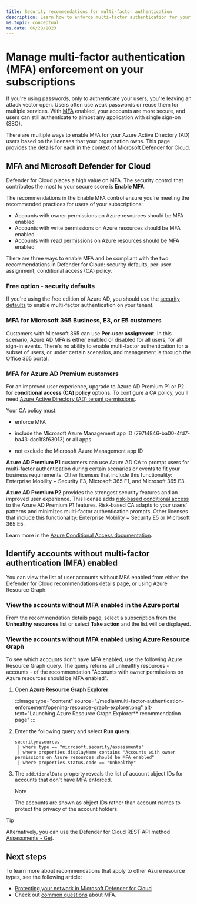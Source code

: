 ```yaml
---
title: Security recommendations for multi-factor authentication
description: Learn how to enforce multi-factor authentication for your Azure subscriptions using Microsoft Defender for Cloud
ms.topic: conceptual
ms.date: 06/28/2023
---
```


# Manage multi-factor authentication (MFA) enforcement on your subscriptions

If you're using passwords, only to authenticate your users, you're leaving an attack vector open. Users often use weak passwords or reuse them for multiple services. With [MFA](https://www.microsoft.com/security/business/identity/mfa) enabled, your accounts are more secure, and users can still authenticate to almost any application with single sign-on (SSO).

There are multiple ways to enable MFA for your Azure Active Directory (AD) users based on the licenses that your organization owns. This page provides the details for each in the context of Microsoft Defender for Cloud.

## MFA and Microsoft Defender for Cloud

Defender for Cloud places a high value on MFA. The security control that contributes the most to your secure score is **Enable MFA**.

The recommendations in the Enable MFA control ensure you're meeting the recommended practices for users of your subscriptions:

- Accounts with owner permissions on Azure resources should be MFA enabled
- Accounts with write permissions on Azure resources should be MFA enabled
- Accounts with read permissions on Azure resources should be MFA enabled

There are three ways to enable MFA and be compliant with the two recommendations in Defender for Cloud: security defaults, per-user assignment, conditional access (CA) policy.

### Free option - security defaults

If you're using the free edition of Azure AD, you should use the [security defaults](../active-directory/fundamentals/concept-fundamentals-security-defaults.md) to enable multi-factor authentication on your tenant.

### MFA for Microsoft 365 Business, E3, or E5 customers

Customers with Microsoft 365 can use **Per-user assignment**. In this scenario, Azure AD MFA is either enabled or disabled for all users, for all sign-in events. There's no ability to enable multi-factor authentication for a subset of users, or under certain scenarios, and management is through the Office 365 portal.

### MFA for Azure AD Premium customers

For an improved user experience, upgrade to Azure AD Premium P1 or P2 for **conditional access (CA) policy** options. To configure a CA policy, you'll need [Azure Active Directory (AD) tenant permissions](../active-directory/roles/permissions-reference.md).

Your CA policy must:

- enforce MFA

- include the Microsoft Azure Management app ID (797f4846-ba00-4fd7-ba43-dac1f8f63013) or all apps

- not exclude the Microsoft Azure Management app ID

**Azure AD Premium P1** customers can use Azure AD CA to prompt users for multi-factor authentication during certain scenarios or events to fit your business requirements. Other licenses that include this functionality:  Enterprise Mobility + Security E3, Microsoft 365 F1, and Microsoft 365 E3.

**Azure AD Premium P2** provides the strongest security features and an improved user experience. This license adds [risk-based conditional access](../active-directory/conditional-access/howto-conditional-access-policy-risk.md) to the Azure AD Premium P1 features. Risk-based CA adapts to your users' patterns and minimizes multi-factor authentication prompts. Other licenses that include this functionality: Enterprise Mobility + Security E5 or Microsoft 365 E5.

Learn more in the [Azure Conditional Access documentation](../active-directory/conditional-access/overview.md).

## Identify accounts without multi-factor authentication (MFA) enabled

You can view the list of user accounts without MFA enabled from either the Defender for Cloud recommendations details page, or using Azure Resource Graph.

### View the accounts without MFA enabled in the Azure portal

From the recommendation details page, select a subscription from the **Unhealthy resources** list or select **Take action** and the list will be displayed.

### View the accounts without MFA enabled using Azure Resource Graph

To see which accounts don't have MFA enabled, use the following Azure Resource Graph query. The query returns all unhealthy resources - accounts - of the recommendation "Accounts with owner permissions on Azure resources should be MFA enabled".

1. Open **Azure Resource Graph Explorer**.

    :::image type="content" source="./media/multi-factor-authentication-enforcement/opening-resource-graph-explorer.png" alt-text="Launching Azure Resource Graph Explorer** recommendation page" :::

1. Enter the following query and select **Run query**.

    ```kusto
    securityresources
     | where type == "microsoft.security/assessments"
     | where properties.displayName contains "Accounts with owner permissions on Azure resources should be MFA enabled"
     | where properties.status.code == "Unhealthy"
    ```

1. The `additionalData` property reveals the list of account object IDs for accounts that don't have MFA enforced.

    > [!NOTE]
    > The accounts are shown as object IDs rather than account names to protect the privacy of the account holders.

> [!TIP]
> Alternatively, you can use the Defender for Cloud REST API method [Assessments - Get](/rest/api/defenderforcloud/assessments/get).

## Next steps

To learn more about recommendations that apply to other Azure resource types, see the following article:

- [Protecting your network in Microsoft Defender for Cloud](protect-network-resources.md)
- Check out [common questions](faq-general.yml) about MFA.
